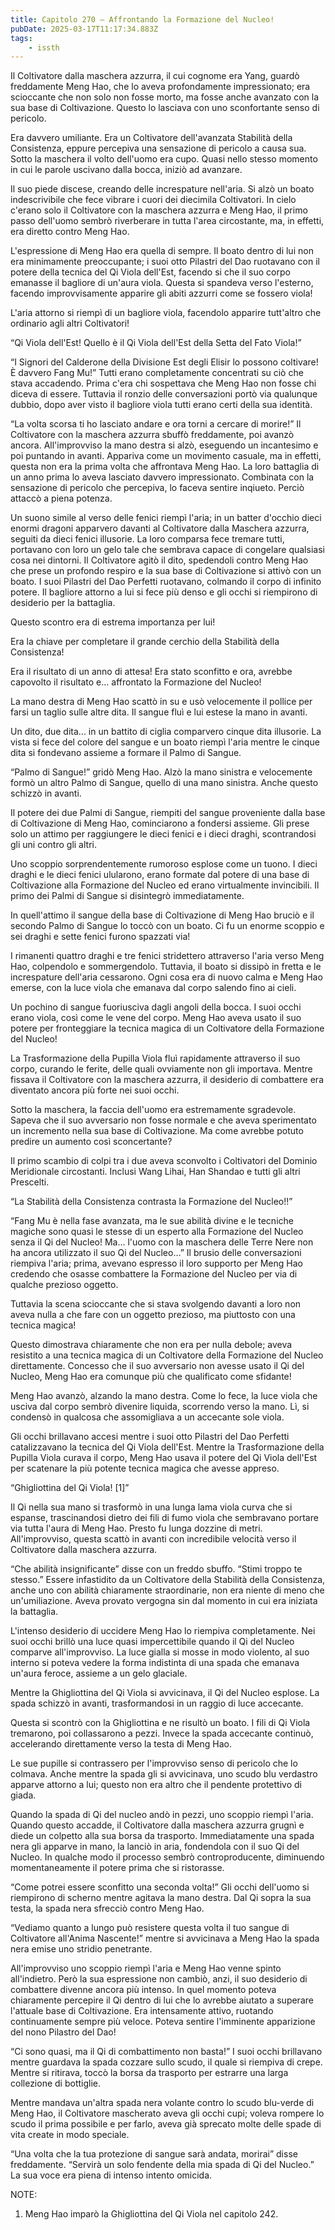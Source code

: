 ```yaml
---
title: Capitolo 270 – Affrontando la Formazione del Nucleo!
pubDate: 2025-03-17T11:17:34.883Z
tags:
    - issth
---
```



Il Coltivatore dalla maschera azzurra, il cui cognome era Yang, guardò freddamente Meng Hao, che lo aveva profondamente impressionato; era scioccante che non solo non fosse morto, ma fosse anche avanzato con la sua base di Coltivazione. Questo lo lasciava con uno sconfortante senso di pericolo.


Era davvero umiliante. Era un Coltivatore dell'avanzata Stabilità della Consistenza, eppure percepiva una sensazione di pericolo a causa sua. Sotto la maschera il volto dell'uomo era cupo. Quasi nello stesso momento in cui le parole uscivano dalla bocca, iniziò ad avanzare.


Il suo piede discese, creando delle increspature nell'aria. Si alzò un boato indescrivibile che fece vibrare i cuori dei diecimila Coltivatori. In cielo c'erano solo il Coltivatore con la maschera azzurra e Meng Hao, il primo passo dell'uomo sembrò riverberare in tutta l'area circostante, ma, in effetti, era diretto contro Meng Hao.


L'espressione di Meng Hao era quella di sempre. Il boato dentro di lui non era minimamente preoccupante; i suoi otto Pilastri del Dao ruotavano con il potere della tecnica del Qi Viola dell'Est, facendo si che il suo corpo emanasse il bagliore di un'aura viola. Questa si spandeva verso l'esterno, facendo improvvisamente apparire gli abiti azzurri come se fossero viola!


L'aria attorno si riempì di un bagliore viola, facendolo apparire tutt'altro che ordinario agli altri Coltivatori!


“Qi Viola dell'Est! Quello è il Qi Viola dell'Est della Setta del Fato Viola!”


“I Signori del Calderone della Divisione Est degli Elisir lo possono coltivare! È davvero Fang Mu!” Tutti erano completamente concentrati su ciò che stava accadendo. Prima c'era chi sospettava che Meng Hao non fosse chi diceva di essere. Tuttavia il ronzio delle conversazioni portò via qualunque dubbio, dopo aver visto il bagliore viola tutti erano certi della sua identità.


“La volta scorsa ti ho lasciato andare e ora torni a cercare di morire!” Il Coltivatore con la maschera azzurra sbuffò freddamente, poi avanzò ancora. All'improvviso la mano destra si alzò, eseguendo un incantesimo e poi puntando in avanti. Appariva come un movimento casuale, ma in effetti, questa non era la prima volta che affrontava Meng Hao. La loro battaglia di un anno prima lo aveva lasciato davvero impressionato. Combinata con la sensazione di pericolo che percepiva, lo faceva sentire inqiueto. Perciò attaccò a piena potenza.


Un suono simile al verso delle fenici riempì l'aria; in un batter d'occhio dieci enormi dragoni apparvero davanti al Coltivatore dalla Maschera azzurra, seguiti da dieci fenici illusorie. La loro comparsa fece tremare tutti, portavano con loro un gelo tale che sembrava capace di congelare qualsiasi cosa nei dintorni. Il Coltivatore agitò il dito, spedendoli contro Meng Hao che prese un profondo respiro e la sua base di Coltivazione si attivò con un boato. I suoi Pilastri del Dao Perfetti ruotavano, colmando il corpo di infinito potere. Il bagliore attorno a lui si fece più denso e gli occhi si riempirono di desiderio per la battaglia.


Questo scontro era di estrema importanza per lui!


Era la chiave per completare il grande cerchio della Stabilità della Consistenza!


Era il risultato di un anno di attesa! Era stato sconfitto e ora, avrebbe capovolto il risultato e... affrontato la Formazione del Nucleo!


La mano destra di Meng Hao scattò in su e usò velocemente il pollice per farsi un taglio sulle altre dita. Il sangue fluì e lui estese la mano in avanti.


Un dito, due dita... in un battito di ciglia comparvero cinque dita illusorie. La vista si fece del colore del sangue e un boato riempì l'aria mentre le cinque dita si fondevano assieme a formare il Palmo di Sangue.


“Palmo di Sangue!” gridò Meng Hao. Alzò la mano sinistra e velocemente formò un altro Palmo di Sangue, quello di una mano sinistra. Anche questo schizzò in avanti.


Il potere dei due Palmi di Sangue, riempiti del sangue proveniente dalla base di Coltivazione di Meng Hao, cominciarono a fondersi assieme. Gli prese solo un attimo per raggiungere le dieci fenici e i dieci draghi, scontrandosi gli uni contro gli altri.


Uno scoppio sorprendentemente rumoroso esplose come un tuono. I dieci draghi e le dieci fenici ulularono, erano formate dal potere di una base di Coltivazione alla Formazione del Nucleo ed erano virtualmente invincibili. Il primo dei Palmi di Sangue si disintegrò immediatamente.


In quell'attimo il sangue della base di Coltivazione di Meng Hao bruciò e il secondo Palmo di Sangue lo toccò con un boato. Ci fu un enorme scoppio e sei draghi e sette fenici furono spazzati via!


I rimanenti quattro draghi e tre fenici stridettero attraverso l'aria verso Meng Hao, colpendolo e sommergendolo. Tuttavia, il boato si dissipò in fretta e le increspature dell'aria cessarono. Ogni cosa era di nuovo calma e Meng Hao emerse, con la luce viola che emanava dal corpo salendo fino ai cieli.


Un pochino di sangue fuoriusciva dagli angoli della bocca. I suoi occhi erano viola, così come le vene del corpo. Meng Hao aveva usato il suo potere per fronteggiare la tecnica magica di un Coltivatore della Formazione del Nucleo!


La Trasformazione della Pupilla Viola fluì rapidamente attraverso il suo corpo, curando le ferite, delle quali ovviamente non gli importava. Mentre fissava il Coltivatore con la maschera azzurra, il desiderio di combattere era diventato ancora più forte nei suoi occhi.


Sotto la maschera, la faccia dell'uomo era estremamente sgradevole. Sapeva che il suo avversario non fosse normale e che aveva sperimentato un incremento nella sua base di Coltivazione. Ma come avrebbe potuto predire un aumento così sconcertante?


Il primo scambio di colpi tra i due aveva sconvolto i Coltivatori del Dominio Meridionale circostanti. Inclusi Wang Lihai, Han Shandao e tutti gli altri Prescelti.


“La Stabilità della Consistenza contrasta la Formazione del Nucleo!!”


“Fang Mu è nella fase avanzata, ma le sue abilità divine e le tecniche magiche sono quasi le stesse di un esperto alla Formazione del Nucleo senza il Qi del Nucleo! Ma... l'uomo con la maschera delle Terre Nere non ha ancora utilizzato il suo Qi del Nucleo...” Il brusio delle conversazioni riempiva l'aria; prima, avevano espresso il loro supporto per Meng Hao credendo che osasse combattere la Formazione del Nucleo per via di qualche prezioso oggetto.


Tuttavia la scena scioccante che si stava svolgendo davanti a loro non aveva nulla a che fare con un oggetto prezioso, ma piuttosto con una tecnica magica!


Questo dimostrava chiaramente che non era per nulla debole; aveva resistito a una tecnica magica di un Coltivatore della Formazione del Nucleo direttamente. Concesso che il suo avversario non avesse usato il Qi del Nucleo, Meng Hao era comunque più che qualificato come sfidante!


Meng Hao avanzò, alzando la mano destra. Come lo fece, la luce viola che usciva dal corpo sembrò divenire liquida, scorrendo verso la mano. Lì, si condensò in qualcosa che assomigliava a un accecante sole viola.


Gli occhi brillavano accesi mentre i suoi otto Pilastri del Dao Perfetti catalizzavano la tecnica del Qi Viola dell'Est. Mentre la Trasformazione della Pupilla Viola curava il corpo, Meng Hao usava il potere del Qi Viola dell'Est per scatenare la più potente tecnica magica che avesse appreso.


“Ghigliottina del Qi Viola! [1]”


Il Qi nella sua mano si trasformò in una lunga lama viola curva che si espanse, trascinandosi dietro dei fili di fumo viola che sembravano portare via tutta l'aura di Meng Hao. Presto fu lunga dozzine di metri. All'improvviso, questa scattò in avanti con incredibile velocità verso il Coltivatore dalla maschera azzurra.


“Che abilità insignificante” disse con un freddo sbuffo. “Stimi troppo te stesso.” Essere infastidito da un Coltivatore della Stabilità della Consistenza, anche uno con abilità chiaramente straordinarie, non era niente di meno che un'umiliazione. Aveva provato vergogna sin dal momento in cui era iniziata la battaglia.


L'intenso desiderio di uccidere Meng Hao lo riempiva completamente. Nei suoi occhi brillò una luce quasi impercettibile quando il Qi del Nucleo comparve all'improvviso. La luce gialla si mosse in modo violento, al suo interno si poteva vedere la forma indistinta di una spada che emanava un'aura feroce, assieme a un gelo glaciale.


Mentre la Ghigliottina del Qi Viola si avvicinava, il Qi del Nucleo esplose. La spada schizzò in avanti, trasformandosi in un raggio di luce accecante.


Questa si scontrò con la Ghigliottina e ne risultò un boato. I fili di Qi Viola tremarono, poi collassarono a pezzi. Invece la spada accecante continuò, accelerando direttamente verso la testa di Meng Hao.


Le sue pupille si contrassero per l'improvviso senso di pericolo che lo colmava. Anche mentre la spada gli si avvicinava, uno scudo blu verdastro apparve attorno a lui; questo non era altro che il pendente protettivo di giada.


Quando la spada di Qi del nucleo andò in pezzi, uno scoppio riempì l'aria. Quando questo accadde, il Coltivatore dalla maschera azzurra grugnì e diede un colpetto alla sua borsa da trasporto. Immediatamente una spada nera gli apparve in mano, la lanciò in aria, fondendola con il suo Qi del Nucleo. In qualche modo il processo sembrò controproducente, diminuendo momentaneamente il potere prima che si ristorasse.


“Come potrei essere sconfitto una seconda volta!” Gli occhi dell'uomo si riempirono di scherno mentre agitava la mano destra. Dal Qi sopra la sua testa, la spada nera sfrecciò contro Meng Hao.


“Vediamo quanto a lungo può resistere questa volta il tuo sangue di Coltivatore all'Anima Nascente!” mentre si avvicinava a Meng Hao la spada nera emise uno stridio penetrante.


All'improvviso uno scoppio riempì l'aria e Meng Hao venne spinto all'indietro. Però la sua espressione non cambiò, anzi, il suo desiderio di combattere divenne ancora più intenso. In quel momento poteva chiaramente percepire il Qi dentro di lui che lo avrebbe aiutato a superare l'attuale base di Coltivazione. Era intensamente attivo, ruotando continuamente sempre più veloce. Poteva sentire l'imminente apparizione del nono Pilastro del Dao!


“Ci sono quasi, ma il Qi di combattimento non basta!” I suoi occhi brillavano mentre guardava la spada cozzare sullo scudo, il quale si riempiva di crepe. Mentre si ritirava, toccò la borsa da trasporto per estrarre una larga collezione di bottiglie.


Mentre mandava un'altra spada nera volante contro lo scudo blu-verde di Meng Hao, il Coltivatore mascherato aveva gli occhi cupi; voleva rompere lo scudo il prima possibile e per farlo, aveva già sprecato molte delle spade di vita create in modo speciale.


“Una volta che la tua protezione di sangue sarà andata, morirai” disse freddamente. “Servirà un solo fendente della mia spada di Qi del Nucleo.” La sua voce era piena di intenso intento omicida.


NOTE:


1. Meng Hao imparò la Ghigliottina del Qi Viola nel capitolo 242.
                                


                                




